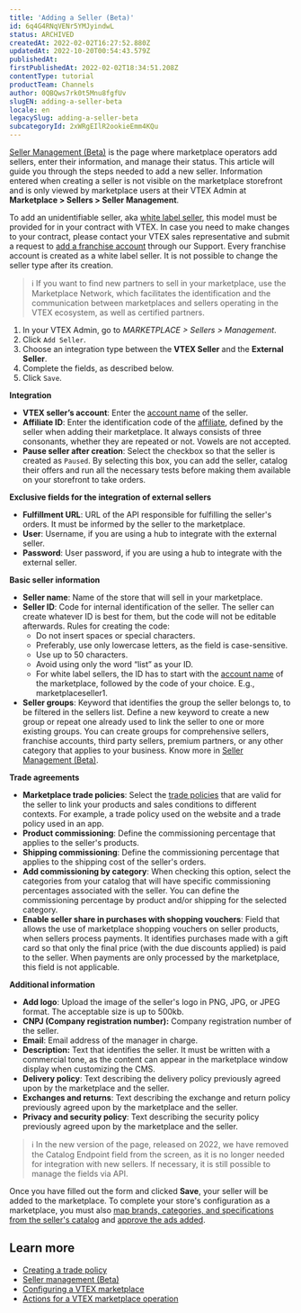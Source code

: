 ```yaml
---
title: 'Adding a Seller (Beta)'
id: 6q4G4RNqVENr5YMJyindwL
status: ARCHIVED
createdAt: 2022-02-02T16:27:52.880Z
updatedAt: 2022-10-20T00:54:43.579Z
publishedAt: 
firstPublishedAt: 2022-02-02T18:34:51.208Z
contentType: tutorial
productTeam: Channels
author: 0QBQws7rk0t5Mnu8fgfUv
slugEN: adding-a-seller-beta
locale: en
legacySlug: adding-a-seller-beta
subcategoryId: 2xWRgEIlR2ookieEmm4KQu
---
```


[Seller Management (Beta)](https://help.vtex.com/tutorial/gerenciamento-de-sellers-beta--6eEiOISwxuAWJ8w6MtK7iv) is the page where marketplace operators add sellers, enter their information, and manage their status. This article will guide you through the steps needed to add a new seller. Information entered when creating a seller is not visible on the marketplace storefront and is only viewed by marketplace users at their VTEX Admin at **Marketplace > Sellers > Seller Management**.

To add an unidentifiable seller, aka [white label seller](https://help.vtex.com/en/tutorial/definicoes-de-conta-franquia-e-seller-white-label--5orlGHyDHGAYciQ64oEgKa), this model must be provided for in your contract with VTEX. In case you need to make changes to your contract, please contact your VTEX sales representative and submit a request to [add a franchise account](https://help.vtex.com/en/tutorial/o-que-e-conta-franquia--kWQC6RkFSCUFGgY5gSjdl) through our Support. Every franchise account is created as a white label seller. It is not possible to change the seller type after its creation. 

>ℹ️ If you want to find new partners to sell in your marketplace, use the Marketplace Network, which facilitates the identification and the communication between marketplaces and sellers operating in the VTEX ecosystem, as well as certified partners.

1. In your VTEX Admin, go to _MARKETPLACE > Sellers > Management_.    
2. Click `Add Seller`.      
3. Choose an integration type between the **VTEX Seller** and the **External Seller**.    
4. Complete the fields, as described below.     
5. Click `Save`.     

**Integration**
- **VTEX seller’s account**: Enter the [account name](https://help.vtex.com/en/tutorial/o-que-e-account-name--i0mIGLcg3QyEy8OCicEoC) of the seller.  
- **Affiliate ID**: Enter the identification code of the [affiliate](https://help.vtex.com/en/tutorial/como-configurar-afiliado--tutorials_187), defined by the seller when adding their marketplace. It always consists of three consonants, whether they are repeated or not. Vowels are not accepted.  
- **Pause seller after creation**: Select the checkbox so that the seller is created as `Paused`. By selecting this box, you can add the seller, catalog their offers and run all the necessary tests before making them available on your storefront to take orders.  

**Exclusive fields for the integration of external sellers**
- **Fulfillment URL**: URL of the API responsible for fulfilling the seller's orders. It must be informed by the seller to the marketplace.  
- **User**: Username, if you are using a hub to integrate with the external seller.   
- **Password**: User password, if you are using a hub to integrate with the external seller.  

**Basic seller information**
- **Seller name**: Name of the store that will sell in your marketplace.  
- **Seller ID**: Code for internal identification of the seller. The seller can create whatever ID is best for them, but the code will not be editable afterwards. Rules for creating the code:    
    - Do not insert spaces or special characters.  
    - Preferably, use only lowercase letters, as the field is case-sensitive.
    - Use up to 50 characters.  
    - Avoid using only the word “list” as your ID.  
    - For white label sellers, the ID has to start with the [account name](https://help.vtex.com/en/tutorial/o-que-e-account-name--i0mIGLcg3QyEy8OCicEoC) of the marketplace, followed by the code of your choice. E.g., marketplaceseller1.  
- **Seller groups**: Keyword that identifies the group the seller belongs to, to be filtered in the sellers list. Define a new keyword to create a new group or repeat one already used to link the seller to one or more existing groups. You can create groups for comprehensive sellers, franchise accounts, third party sellers, premium partners, or any other category that applies to your business. Know more in [Seller Management (Beta)](link).

**Trade agreements**
- **Marketplace trade policies**: Select the [trade policies](https://help.vtex.com/en/tutorial/como-funciona-uma-politica-comercial--6Xef8PZiFm40kg2STrMkMV) that are valid for the seller to link your products and sales conditions to different contexts. For example, a trade policy used on the website and a trade policy used in an app.    
- **Product commissioning**: Define the commissioning percentage that applies to the seller's products.  
- **Shipping commissioning**: Define the commissioning percentage that applies to the shipping cost of the seller's orders.  
- **Add commissioning by category**: When checking this option, select the categories from your catalog that will have specific commissioning percentages associated with the seller. You can define the commissioning percentage by product and/or shipping for the selected category.   
- **Enable seller share in purchases with shopping vouchers**: Field that allows the use of marketplace shopping vouchers on seller products, when sellers process payments. It identifies purchases made with a gift card so that only the final price (with the due discounts applied) is paid to the seller. When payments are only processed by the marketplace, this field is not applicable.   

**Additional information**

- **Add logo**: Upload the image of the seller's logo in PNG, JPG, or JPEG format. The acceptable size is up to 500kb.  
- **CNPJ (Company registration number):** Company registration number of the seller.   
- **Email**: Email address of the manager in charge.  
- **Description:** Text that identifies the seller. It must be written with a commercial tone, as the content can appear in the marketplace window display when customizing the CMS.  
- **Delivery policy**: Text describing the delivery policy previously agreed upon by the marketplace and the seller.  
- **Exchanges and returns**: Text describing the exchange and return policy previously agreed upon by the marketplace and the seller.  
- **Privacy and security policy**: Text describing the security policy previously agreed upon by the marketplace and the seller.  

>ℹ️ In the new version of the page, released on 2022, we have removed the Catalog Endpoint field from the screen, as it is no longer needed for integration with new sellers. If necessary, it is still possible to manage the fields via API.

Once you have filled out the form and clicked **Save**, your seller will be added to the marketplace. To complete your store's configuration as a marketplace, you must also [map brands, categories, and specifications from the seller's catalog](https://help.vtex.com/en/tutorial/mapeando-categorias-e-marcas-para-marketplace/) and [approve the ads added](https://help.vtex.com/en/tutorial/sugerindo-e-aprovando-skus/).

## Learn more

- [Creating a trade policy](https://help.vtex.com/pt/tutorial/o-que-e-uma-politica-comercial--563tbcL0TYKEKeOY4IAgAE)  
- [Seller management (Beta)](https://help.vtex.com/tutorial/gerenciamento-de-sellers-beta--6eEiOISwxuAWJ8w6MtK7iv)
- [Configuring a VTEX marketplace](https://help.vtex.com/en/tutorial/configurar-marketplace-vtex--7splyp5MqIyt2Iyz5jsNzb)  
- [Actions for a VTEX marketplace operation](https://help.vtex.com/en/tutorial/acoes-para-a-operacao-de-marketplaces-vtex--2SdIflvwywiOqCpczKCfev)
